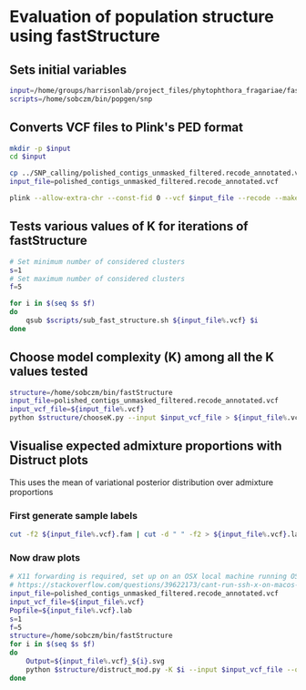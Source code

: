# Evaluation of population structure using fastStructure

## Sets initial variables

```bash
input=/home/groups/harrisonlab/project_files/phytophthora_fragariae/fastStructure
scripts=/home/sobczm/bin/popgen/snp
```

## Converts VCF files to Plink's PED format

```bash
mkdir -p $input
cd $input

cp ../SNP_calling/polished_contigs_unmasked_filtered.recode_annotated.vcf .
input_file=polished_contigs_unmasked_filtered.recode_annotated.vcf

plink --allow-extra-chr --const-fid 0 --vcf $input_file --recode --make-bed --out ${input_file%.vcf} > ${input_file%.vcf}.log
```

## Tests various values of K for iterations of fastStructure

```bash
# Set minimum number of considered clusters
s=1
# Set maximum number of considered clusters
f=5

for i in $(seq $s $f)
do
    qsub $scripts/sub_fast_structure.sh ${input_file%.vcf} $i
done
```

## Choose model complexity (K) among all the K values tested

```bash
structure=/home/sobczm/bin/fastStructure
input_file=polished_contigs_unmasked_filtered.recode_annotated.vcf
input_vcf_file=${input_file%.vcf}
python $structure/chooseK.py --input $input_vcf_file > ${input_file%.vcf}_K_choice
```

## Visualise expected admixture proportions with Distruct plots

This uses the mean of variational posterior distribution
over admixture proportions

### First generate sample labels

```bash
cut -f2 ${input_file%.vcf}.fam | cut -d " " -f2 > ${input_file%.vcf}.lab
```

### Now draw plots

```bash
# X11 forwarding is required, set up on an OSX local machine running OSX v10.13.4 using:
# https://stackoverflow.com/questions/39622173/cant-run-ssh-x-on-macos-sierra
input_file=polished_contigs_unmasked_filtered.recode_annotated.vcf
input_vcf_file=${input_file%.vcf}
Popfile=${input_file%.vcf}.lab
s=1
f=5
structure=/home/sobczm/bin/fastStructure
for i in $(seq $s $f)
do
    Output=${input_file%.vcf}_${i}.svg
    python $structure/distruct_mod.py -K $i --input $input_vcf_file --output $Output --title K$i --popfile $Popfile
done
```
